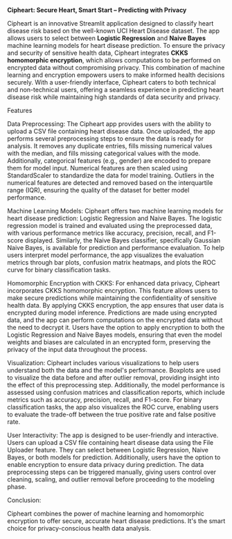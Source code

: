 **Cipheart: Secure Heart, Smart Start – Predicting with Privacy**

Cipheart is an innovative Streamlit application designed to classify heart disease risk based on the well-known UCI Heart Disease dataset. The app allows users to select between **Logistic Regression** and **Naive Bayes** machine learning models for heart disease prediction. To ensure the privacy and security of sensitive health data, Cipheart integrates **CKKS homomorphic encryption**, which allows computations to be performed on encrypted data without compromising privacy. 
This combination of machine learning and encryption empowers users to make informed health decisions securely. With a user-friendly interface, Cipheart caters to both technical and non-technical users, offering a seamless experience in predicting heart disease risk while maintaining high standards of data security and privacy.

Features

Data Preprocessing:
The Cipheart app provides users with the ability to upload a CSV file containing heart disease data. Once uploaded, the app performs several preprocessing steps to ensure the data is ready for analysis. It removes any duplicate entries, fills missing numerical values with the median, and fills missing categorical values with the mode. Additionally, categorical features (e.g., gender) are encoded to prepare them for model input. Numerical features are then scaled using StandardScaler to standardize the data for model training. Outliers in the numerical features are detected and removed based on the interquartile range (IQR), ensuring the quality of the dataset for better model performance.

Machine Learning Models:
Cipheart offers two machine learning models for heart disease prediction: Logistic Regression and Naive Bayes. The logistic regression model is trained and evaluated using the preprocessed data, with various performance metrics like accuracy, precision, recall, and F1-score displayed. Similarly, the Naive Bayes classifier, specifically Gaussian Naive Bayes, is available for prediction and performance evaluation. To help users interpret model performance, the app visualizes the evaluation metrics through bar plots, confusion matrix heatmaps, and plots the ROC curve for binary classification tasks.

Homomorphic Encryption with CKKS:
For enhanced data privacy, Cipheart incorporates CKKS homomorphic encryption. This feature allows users to make secure predictions while maintaining the confidentiality of sensitive health data. By applying CKKS encryption, the app ensures that user data is encrypted during model inference. Predictions are made using encrypted data, and the app can perform computations on the encrypted data without the need to decrypt it. Users have the option to apply encryption to both the Logistic Regression and Naive Bayes models, ensuring that even the model weights and biases are calculated in an encrypted form, preserving the privacy of the input data throughout the process.

Visualization:
Cipheart includes various visualizations to help users understand both the data and the model's performance. Boxplots are used to visualize the data before and after outlier removal, providing insight into the effect of this preprocessing step. Additionally, the model performance is assessed using confusion matrices and classification reports, which include metrics such as accuracy, precision, recall, and F1-score. For binary classification tasks, the app also visualizes the ROC curve, enabling users to evaluate the trade-off between the true positive rate and false positive rate.

User Interactivity:
The app is designed to be user-friendly and interactive. Users can upload a CSV file containing heart disease data using the File Uploader feature. They can select between Logistic Regression, Naive Bayes, or both models for prediction. Additionally, users have the option to enable encryption to ensure data privacy during prediction. The data preprocessing steps can be triggered manually, giving users control over cleaning, scaling, and outlier removal before proceeding to the modeling phase.

Conclusion:

Cipheart combines the power of machine learning and homomorphic encryption to offer secure, accurate heart disease predictions. It's the smart choice for privacy-conscious health data analysis.






